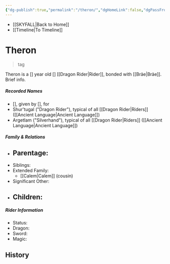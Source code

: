 ```yaml
---
{"dg-publish":true,"permalink":"/theron/","dgHomeLink":false,"dgPassFrontmatter":false}
---
```


- [[SKYFALL|Back to Home]]
- [[Timeline|To Timeline]]

# Theron
>tag

Theron is a [] year old [] [[Dragon Rider|Rider]], bonded with [[Bräe|Bräe]]. Brief info.

##### Recorded Names
- [], given by [], for 
- Shur'tugal ("Dragon Rider"), typical of all [[Dragon Rider|Riders]] ([[Ancient Language|Ancient Language]])
- Argetlam ("Silverhand"), typical of all [[Dragon Rider|Riders]] ([[Ancient Language|Ancient Language]])

##### Family & Relations
- Parentage: 
	- 
- Siblings:
- Extended Family:
	- [[Calem|Calem]] (cousin)
- Significant Other:
- Children:
	- 

##### Rider Information
- Status:
- Dragon:
- Sword:
- Magic:

## History
